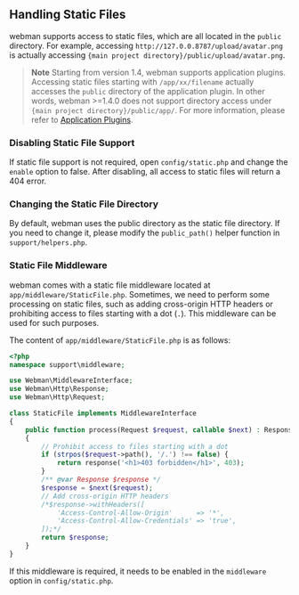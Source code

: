 ## Handling Static Files
webman supports access to static files, which are all located in the `public` directory. For example, accessing `http://127.0.0.8787/upload/avatar.png` is actually accessing `{main project directory}/public/upload/avatar.png`.

> **Note**
> Starting from version 1.4, webman supports application plugins. Accessing static files starting with `/app/xx/filename` actually accesses the `public` directory of the application plugin. In other words, webman >=1.4.0 does not support directory access under `{main project directory}/public/app/`.
> For more information, please refer to [Application Plugins](./plugin/app.md).

### Disabling Static File Support
If static file support is not required, open `config/static.php` and change the `enable` option to false. After disabling, all access to static files will return a 404 error.

### Changing the Static File Directory
By default, webman uses the public directory as the static file directory. If you need to change it, please modify the `public_path()` helper function in `support/helpers.php`.

### Static File Middleware
webman comes with a static file middleware located at `app/middleware/StaticFile.php`.
Sometimes, we need to perform some processing on static files, such as adding cross-origin HTTP headers or prohibiting access to files starting with a dot (`.`). This middleware can be used for such purposes.

The content of `app/middleware/StaticFile.php` is as follows:
```php
<?php
namespace support\middleware;

use Webman\MiddlewareInterface;
use Webman\Http\Response;
use Webman\Http\Request;

class StaticFile implements MiddlewareInterface
{
    public function process(Request $request, callable $next) : Response
    {
        // Prohibit access to files starting with a dot
        if (strpos($request->path(), '/.') !== false) {
            return response('<h1>403 forbidden</h1>', 403);
        }
        /** @var Response $response */
        $response = $next($request);
        // Add cross-origin HTTP headers
        /*$response->withHeaders([
            'Access-Control-Allow-Origin'      => '*',
            'Access-Control-Allow-Credentials' => 'true',
        ]);*/
        return $response;
    }
}
```
If this middleware is required, it needs to be enabled in the `middleware` option in `config/static.php`.